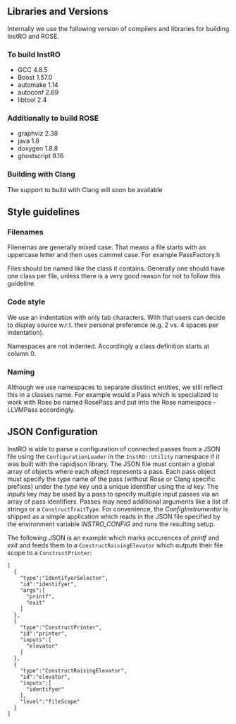 ## Libraries and Versions

Internally we use the following version of compilers and libraries for building InstRO and ROSE.

### To build InstRO
- GCC 4.8.5
- Boost 1.57.0
- automake 1.14
- autoconf 2.69
- libtool 2.4

### Additionally to build ROSE
- graphviz 2.38
- java 1.8
- doxygen 1.8.8
- ghostscript 9.16

### Building with Clang
The support to build with Clang will soon be available


## Style guidelines

### Filenames

Filenemas are generally mixed case. That means a file starts with an uppercase letter and then uses cammel case.
For example PassFactory.h

Files should be named like the class it contains. Generally one should have one class per file, unless there is a very good reason for not to follow this guideline.


### Code style

We use an indentation with only tab characters. With that users can decide to display source w.r.t. their personal preference (e.g. 2 vs. 4 spaces per indentation).

Namespaces are not indented. Accordingly a class definition starts at column 0.

### Naming

Although we use namespaces to separate disstinct entities, we still reflect this in a classes name.
For example would a Pass which is specialized to work with Rose be named RosePass and put into the Rose namespace - LLVMPass accordingly.

## JSON Configuration

InstRO is able to parse a configuration of connected passes from a JSON file using the `ConfigurationLoader` in the `InstRO::Utility` namespace if it was built with the rapidjson library. The JSON file must contain a global array of objects where each object represents a pass. Each pass object must specify the type name of the pass (without Rose or Clang specific prefixes) under the *type* key und a unique identifier using the *id* key. The *inputs* key may be used by a pass to specify multiple input passes via an array of pass identifiers. Passes may need additional arguments like a list of strings or a `ConstructTraitType`. For convenience, the *ConfigInstrumentor* is shipped as a simple application which reads in the JSON file specified by the environment variable *INSTRO_CONFIG* and runs the resulting setup.

The following JSON is an example which marks occurences of *printf* and *exit* and feeds them to a `ConstructRaisingElevator` which outputs their file scope to a `ConstructPrinter`:
```
[
  {
    "type":"IdentifyerSelector",
    "id":"identifyer",
    "args":[
      "printf",
      "exit"
    ]
  },
  {
    "type":"ConstructPrinter",
    "id":"printer",
    "inputs":[
      "elevator"
    ]
  },
  {
    "type":"ConstructRaisingElevator",
    "id":"elevator",
    "inputs":[
      "identifyer"
    ],
    "level":"fileScope"
  }
]
```
